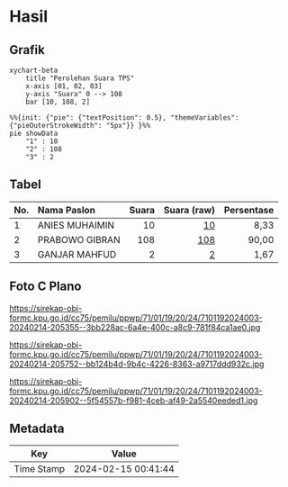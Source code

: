 # Hasil

## Grafik

```mermaid
xychart-beta
    title "Perolehan Suara TPS"
    x-axis [01, 02, 03]
    y-axis "Suara" 0 --> 108
    bar [10, 108, 2]
```

```mermaid
%%{init: {"pie": {"textPosition": 0.5}, "themeVariables": {"pieOuterStrokeWidth": "5px"}} }%%
pie showData
    "1" : 10
    "2" : 108
    "3" : 2
```

## Tabel

| No. | Nama Paslon    | Suara | Suara (raw) | Persentase |
|:--- |:-------------- | -----:| -----------:| ----------:|
| 1   | ANIES MUHAIMIN | 10    | [10][p-1]   | 8,33       |
| 2   | PRABOWO GIBRAN | 108   | [108][p-2]  | 90,00      |
| 3   | GANJAR MAHFUD  | 2     | [2][p-3]    | 1,67       |


[p-1]: https://github.com/gigit-pemilu/pemilu-2024-71-sulawesi-utara/blob/main/pilpres/hitung-suara/sub/71-sulawesi-utara/sub/01-bolaang-mongondow/sub/19-passi-barat/sub/2024-muntoi-timur/sub/003-tps/sub/paslon-1.txt
[p-2]: https://github.com/gigit-pemilu/pemilu-2024-71-sulawesi-utara/blob/main/pilpres/hitung-suara/sub/71-sulawesi-utara/sub/01-bolaang-mongondow/sub/19-passi-barat/sub/2024-muntoi-timur/sub/003-tps/sub/paslon-2.txt
[p-3]: https://github.com/gigit-pemilu/pemilu-2024-71-sulawesi-utara/blob/main/pilpres/hitung-suara/sub/71-sulawesi-utara/sub/01-bolaang-mongondow/sub/19-passi-barat/sub/2024-muntoi-timur/sub/003-tps/sub/paslon-3.txt

## Foto C Plano

https://sirekap-obj-formc.kpu.go.id/cc75/pemilu/ppwp/71/01/19/20/24/7101192024003-20240214-205355--3bb228ac-6a4e-400c-a8c9-781f84ca1ae0.jpg

https://sirekap-obj-formc.kpu.go.id/cc75/pemilu/ppwp/71/01/19/20/24/7101192024003-20240214-205752--bb124b4d-9b4c-4226-8363-a9717ddd932c.jpg

https://sirekap-obj-formc.kpu.go.id/cc75/pemilu/ppwp/71/01/19/20/24/7101192024003-20240214-205902--5f54557b-f981-4ceb-af49-2a5540eeded1.jpg


## Metadata

| Key        | Value               |
| ---------- | ------------------- |
| Time Stamp | 2024-02-15 00:41:44 |



